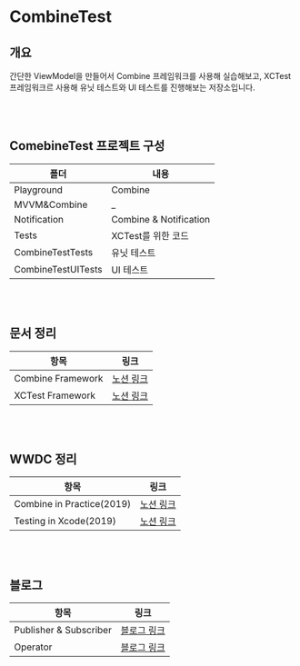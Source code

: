 # CombineTest

## 개요
 간단한 ViewModel을 만들어서 Combine 프레임워크를 사용해 실습해보고, XCTest 프레임워크르 사용해 유닛 테스트와 UI 테스트를 진행해보는 저장소입니다.
 
<br></br>

## ComebineTest 프로젝트 구성
|폴더|내용|
|---|---|
|Playground|Combine|
|MVVM&Combine|_|
|Notification|Combine & Notification|
|Tests|XCTest를 위한 코드|
|CombineTestTests|유닛 테스트|
|CombineTestUITests|UI 테스트|


<br></br>
## 문서 정리
|항목|링크|
|---|---|
|Combine Framework|[노션 링크](https://delirious-podium-f4f.notion.site/Combine-Framework-4b81bf59b2ce48bb917a44515cc4d57c)|
|XCTest Framework|[노션 링크](https://delirious-podium-f4f.notion.site/XCTest-Framework-c68116b004684c21bd3c4d78a22873aa)|

<br></br>
## WWDC 정리
|항목|링크|
|---|---|
|Combine in Practice(2019)|[노션 링크](https://delirious-podium-f4f.notion.site/Combine-in-Practice-ba5b39dc012642fcbf03bf5b654716ce)|
|Testing in Xcode(2019)|[노션 링크](https://delirious-podium-f4f.notion.site/Testing-in-Xcode-8540d63d22124622b5b6886a5923cd14)|

<br></br>
## 블로그
|항목|링크|
|---|---|
|Publisher & Subscriber|[블로그 링크](https://yeolmok.tistory.com/4)|
|Operator|[블로그 링크](https://yeolmok.tistory.com/5)|
